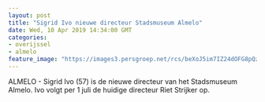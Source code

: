 ```yaml
---
layout: post
title: "Sigrid Ivo nieuwe directeur Stadsmuseum Almelo"
date: Wed, 10 Apr 2019 14:34:00 GMT
categories: 
- overijssel 
- almelo 
feature_image: "https://images3.persgroep.net/rcs/beXoJ5im7IZ24dOFG8pQzXO6UXY/diocontent/10379188/_fitwidth/400/?appId=21791a8992982cd8da851550a453bd7f&quality=0.7"
---
```


ALMELO - Sigrid Ivo (57) is de nieuwe directeur van het Stadsmuseum Almelo. Ivo volgt per 1 juli de huidige directeur Riet Strijker op.
